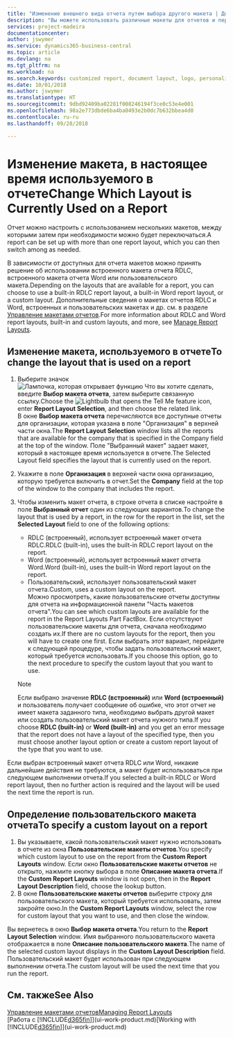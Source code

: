 ```yaml
---
title: "Изменение внешнего вида отчета путем выбора другого макета | Документы Майкрософт"
description: "Вы можете использовать различные макеты для отчетов и переключаться между ними, чтобы изменять внешний вид отчета."
services: project-madeira
documentationcenter: 
author: jswymer
ms.service: dynamics365-business-central
ms.topic: article
ms.devlang: na
ms.tgt_pltfrm: na
ms.workload: na
ms.search.keywords: customized report, document layout, logo, personalize
ms.date: 10/01/2018
ms.author: jswymer
ms.translationtype: HT
ms.sourcegitcommit: 9dbd92409ba02281f008246194f3ce0c53e4e001
ms.openlocfilehash: 98a2e773dbde6ba4ba0493e2b0dc7b632bbea4d0
ms.contentlocale: ru-ru
ms.lasthandoff: 09/28/2018

---
```

# <a name="change-which-layout-is-currently-used-on-a-report"></a><span data-ttu-id="a3dea-103">Изменение макета, в настоящее время используемого в отчете</span><span class="sxs-lookup"><span data-stu-id="a3dea-103">Change Which Layout is Currently Used on a Report</span></span>
<span data-ttu-id="a3dea-104">Отчет можно настроить с использованием нескольких макетов, между которыми затем при необходимости можно будет переключаться.</span><span class="sxs-lookup"><span data-stu-id="a3dea-104">A report can be set up with more than one report layout, which you can then switch among as needed.</span></span>

<span data-ttu-id="a3dea-105">В зависимости от доступных для отчета макетов можно принять решение об использовании встроенного макета отчета RDLC, встроенного макета отчета Word или пользовательского макета.</span><span class="sxs-lookup"><span data-stu-id="a3dea-105">Depending on the layouts that are available for a report, you can choose to use a built-in RDLC report layout, a built-in Word report layout, or a custom layout.</span></span> <span data-ttu-id="a3dea-106">Дополнительные сведения о макетах отчетов RDLC и Word, встроенных и пользовательских макетах и др. см. в разделе [Управление макетами отчетов](ui-manage-report-layouts.md).</span><span class="sxs-lookup"><span data-stu-id="a3dea-106">For more information about RDLC and Word report layouts, built-in and custom layouts, and more, see [Manage Report Layouts](ui-manage-report-layouts.md).</span></span>

## <a name="to-change-the-layout-that-is-used-on-a-report"></a><span data-ttu-id="a3dea-107">Изменение макета, используемого в отчете</span><span class="sxs-lookup"><span data-stu-id="a3dea-107">To change the layout that is used on a report</span></span>
1. <span data-ttu-id="a3dea-108">Выберите значок ![Лампочка, которая открывает функцию Что вы хотите сделать](media/ui-search/search_small.png "Что вы хотите сделать"), введите **Выбор макета отчета**, затем выберите связанную ссылку.</span><span class="sxs-lookup"><span data-stu-id="a3dea-108">Choose the ![Lightbulb that opens the Tell Me feature](media/ui-search/search_small.png "Tell me what you want to do") icon, enter **Report Layout Selection**, and then choose the related link.</span></span>  
   <span data-ttu-id="a3dea-109">В окне **Выбор макета отчета** перечисляются все доступные отчеты для организации, которая указана в поле "Организация" в верхней части окна.</span><span class="sxs-lookup"><span data-stu-id="a3dea-109">The **Report Layout Selection** window lists all the reports that are available for the company that is specified in the Company field at the top of the window.</span></span> <span data-ttu-id="a3dea-110">Поле "Выбранный макет" задает макет, который в настоящее время используется в отчете.</span><span class="sxs-lookup"><span data-stu-id="a3dea-110">The Selected Layout field specifies the layout that is currently used on the report.</span></span>
2. <span data-ttu-id="a3dea-111">Укажите в поле **Организация** в верхней части окна организацию, которую требуется включить в отчет.</span><span class="sxs-lookup"><span data-stu-id="a3dea-111">Set the **Company** field at the top of the window to the company that includes the report.</span></span>
3. <span data-ttu-id="a3dea-112">Чтобы изменить макет отчета, в строке отчета в списке настройте в поле **Выбранный отчет** один из следующих вариантов.</span><span class="sxs-lookup"><span data-stu-id="a3dea-112">To change the layout that is used by a report, in the row for the report in the list, set the **Selected Layout** field to one of the following options:</span></span>
   * <span data-ttu-id="a3dea-113">RDLC (встроенный), использует встроенный макет отчета RDLC.</span><span class="sxs-lookup"><span data-stu-id="a3dea-113">RDLC (built-in), uses the built-in RDLC report layout on the report.</span></span>
   * <span data-ttu-id="a3dea-114">Word (встроенный), использует встроенный макет отчета Word.</span><span class="sxs-lookup"><span data-stu-id="a3dea-114">Word (built-in), uses the built-in Word report layout on the report.</span></span>
   * <span data-ttu-id="a3dea-115">Пользовательский, использует пользовательский макет отчета.</span><span class="sxs-lookup"><span data-stu-id="a3dea-115">Custom, uses a custom layout on the report.</span></span>  
     <span data-ttu-id="a3dea-116">Можно просмотреть, какие пользовательские отчеты доступны для отчета на информационной панели "Часть макетов отчета".</span><span class="sxs-lookup"><span data-stu-id="a3dea-116">You can see which custom layouts are available for the report in the Report Layouts Part FactBox.</span></span> <span data-ttu-id="a3dea-117">Если отсутствуют пользовательские макеты для отчета, сначала необходимо создать их.</span><span class="sxs-lookup"><span data-stu-id="a3dea-117">If there are no custom layouts for the report, then you will have to create one first.</span></span> <span data-ttu-id="a3dea-118">Если выбрать этот вариант, перейдите к следующей процедуре, чтобы задать пользовательский макет, который требуется использовать.</span><span class="sxs-lookup"><span data-stu-id="a3dea-118">If you choose this option, go to the next procedure to specify the custom layout that you want to use.</span></span>

    > [!NOTE]  
    >   <span data-ttu-id="a3dea-119">Если выбрано значение **RDLC (встроенный)** или **Word (встроенный)** и пользователь получает сообщение об ошибке, что этот отчет не имеет макета заданного типа, необходимо выбрать другой макет или создать пользовательский макет отчета нужного типа.</span><span class="sxs-lookup"><span data-stu-id="a3dea-119">If you choose **RDLC (built-in)** or **Word (built-in)** and you get an error message that the report does not have a layout of the specified type, then you must choose another layout option or create a custom report layout of the type that you want to use.</span></span>

<span data-ttu-id="a3dea-120">Если выбран встроенный макет отчета RDLC или Word, никакие дальнейшие действия не требуются, а макет будет использоваться при следующем выполнении отчета.</span><span class="sxs-lookup"><span data-stu-id="a3dea-120">If you selected a built-in RDLC or Word report layout, then no further action is required and the layout will be used the next time the report is run.</span></span>

## <a name="to-specify-a-custom-layout-on-a-report"></a><span data-ttu-id="a3dea-121">Определение пользовательского макета отчета</span><span class="sxs-lookup"><span data-stu-id="a3dea-121">To specify a custom layout on a report</span></span>
1. <span data-ttu-id="a3dea-122">Вы указываете, какой пользовательский макет нужно использовать в отчете из окна **Пользовательские макеты отчетов**.</span><span class="sxs-lookup"><span data-stu-id="a3dea-122">You specify which custom layout to use on the report from the **Custom Report Layouts** window.</span></span> <span data-ttu-id="a3dea-123">Если окно **Пользовательские макеты отчетов** не открыто, нажмите кнопку выбора в поле **Описание макета отчета**.</span><span class="sxs-lookup"><span data-stu-id="a3dea-123">If the **Custom Report Layouts** window is not open, then in the **Report Layout Description** field, choose the lookup button.</span></span>
2. <span data-ttu-id="a3dea-124">В окне **Пользовательские макеты отчетов** выберите строку для пользовательского макета, который требуется использовать, затем закройте окно.</span><span class="sxs-lookup"><span data-stu-id="a3dea-124">In the **Custom Report Layouts** window, select the row for custom layout that you want to use, and then close the window.</span></span>

<span data-ttu-id="a3dea-125">Вы вернетесь в окно **Выбор макета отчета**.</span><span class="sxs-lookup"><span data-stu-id="a3dea-125">You return to the **Report Layout Selection** window.</span></span> <span data-ttu-id="a3dea-126">Имя выбранного пользовательского макета отображается в поле **Описание пользовательского макета**.</span><span class="sxs-lookup"><span data-stu-id="a3dea-126">The name of the selected custom layout displays in the **Custom Layout Description** field.</span></span> <span data-ttu-id="a3dea-127">Пользовательский макет будет использован при следующем выполнении отчета.</span><span class="sxs-lookup"><span data-stu-id="a3dea-127">The custom layout will be used the next time that you run the report.</span></span>

## <a name="see-also"></a><span data-ttu-id="a3dea-128">См. также</span><span class="sxs-lookup"><span data-stu-id="a3dea-128">See Also</span></span>
[<span data-ttu-id="a3dea-129">Управление макетами отчетов</span><span class="sxs-lookup"><span data-stu-id="a3dea-129">Managing Report Layouts</span></span>](ui-manage-report-layouts.md)  
<span data-ttu-id="a3dea-130">[Работа с [!INCLUDE[d365fin](includes/d365fin_md.md)]](ui-work-product.md)</span><span class="sxs-lookup"><span data-stu-id="a3dea-130">[Working with [!INCLUDE[d365fin](includes/d365fin_md.md)]](ui-work-product.md)</span></span>

